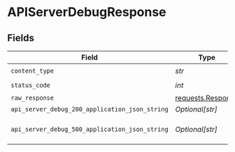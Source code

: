 # APIServerDebugResponse


## Fields

| Field                                                                                 | Type                                                                                  | Required                                                                              | Description                                                                           |
| ------------------------------------------------------------------------------------- | ------------------------------------------------------------------------------------- | ------------------------------------------------------------------------------------- | ------------------------------------------------------------------------------------- |
| `content_type`                                                                        | *str*                                                                                 | :heavy_check_mark:                                                                    | N/A                                                                                   |
| `status_code`                                                                         | *int*                                                                                 | :heavy_check_mark:                                                                    | N/A                                                                                   |
| `raw_response`                                                                        | [requests.Response](https://requests.readthedocs.io/en/latest/api/#requests.Response) | :heavy_minus_sign:                                                                    | N/A                                                                                   |
| `api_server_debug_200_application_json_string`                                        | *Optional[str]*                                                                       | :heavy_minus_sign:                                                                    | OK                                                                                    |
| `api_server_debug_500_application_json_string`                                        | *Optional[str]*                                                                       | :heavy_minus_sign:                                                                    | Internal Server Error                                                                 |